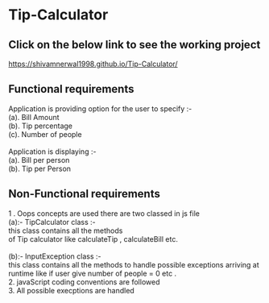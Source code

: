 # Tip-Calculator

 ## Click on the below link to see the working project
 https://shivamnerwal1998.github.io/Tip-Calculator/
 
 ## Functional requirements 
  Application is providing option for the user to specify :- <br/>
  (a). Bill Amount </br>(b). Tip percentage <br/>(c). Number of people <br/></br>
  Application is displaying :- </br>
  (a). Bill per person</br> 
  (b). Tip per Person
 ## Non-Functional requirements
 1 .  Oops concepts are used there are two classed in js file<br/>
 (a):- TipCalculator class :- <br/>this class contains all the methods </br>
     of Tip calculator like calculateTip , calculateBill etc. </br></br>
 (b):- InputException class :- </br> this class contains all the methods
     to handle possible exceptions arriving at runtime like if user give number of people =  0 etc .   </br> 
 2. javaScript coding conventions are followed</br> 
 3. All possible execptions are handled 
 
  
 
 
